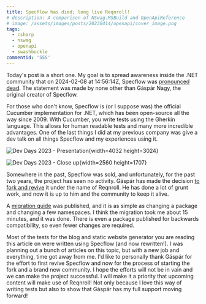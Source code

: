 ```yaml
---
title: Specflow has died; long live Reqnroll!
# description: A comparison of NSwag.MSBuild and OpenApiReference
# image: /assets/images/posts/20230414/openapi/cover_image.png
tags:
  - csharp
  - nswag
  - openapi
  - swashbuckle
commentid: '555' 
---
```

Today's post is a short one. My goal is to spread awareness inside the .NET community that on 2024-02-08 at 14:56:14Z, Specflow was [pronounced dead](https://github.com/SpecFlowOSS/SpecFlow/issues/2719#issuecomment-1934292742). The statement was made by none other than Gáspár Nagy, the original creator of Specflow.

For those who don't know, Specflow is (or I suppose was) the official Cucumber implementation for .NET, which has been open-source all the way since 2009. With Cucumber, you write tests using the Gherkin language. This allows for human readable tests and many more incredible advantages. One of the last things I did at my previous company was give a dev talk on all things Specflow and my experiences using it.

![Dev Days 2023 - Presentation](/assets/images/posts/20240209/EVENT_01.jpeg){width=4032 height=3024}

![Dev Days 2023 - Close up](/assets/images/posts/20240209/EVENT_02.jpeg){width=2560 height=1707}

Somewhere in the past, Specflow was sold, and unfortunately, for the past two years, the project has seen no activity. Gáspár has made the decision [to fork and revive](https://reqnroll.net/news/2024/02/from-specflow-to-reqnroll-why-and-how/) it under the name of Reqnroll. He has done a lot of grunt work, and now it is up to him and the community to keep it alive.

A [migration guide](https://docs.reqnroll.net/latest/guides/migrating-from-specflow.html) was published, and it is as simple as changing a package and changing a few namespaces. I think the migration took me about 15 minutes, and it was done. There is even a package published for backwards compatibility, so even fewer changes are required. 

Most of the tests for the blog and static website generator you are reading this article on were written using Specflow (and now rewritten!). I was planning out a bunch of articles on this topic, but with a new job and everything, time got away from me.
I'd like to personally thank Gáspár for the effort to first revive Specflow and now for the process of starting the fork and a brand new community. I hope the efforts will not be in vain and we can make the project successful. I will make it a priority that upcoming content will make use of Reqnroll! Not only because I love this way of writing tests but also to show that Gáspár has my full support moving forward!